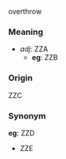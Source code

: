 overthrow
### Meaning
+ _adj_: ZZA
    + __eg__: ZZB

### Origin

ZZC

### Synonym

__eg__: ZZD

+ ZZE



